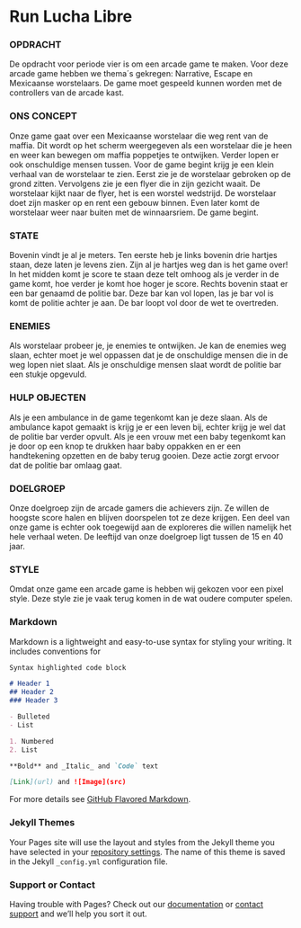 

# Run Lucha Libre

### OPDRACHT
De opdracht voor periode vier is om een arcade game te maken. Voor deze arcade game hebben we thema´s gekregen: Narrative, Escape en Mexicaanse worstelaars. De game moet gespeeld kunnen worden met de controllers van de arcade kast. 

### ONS CONCEPT
Onze game gaat over een Mexicaanse worstelaar die weg rent van de maffia. Dit wordt op het scherm weergegeven als een worstelaar die je heen en weer kan bewegen om maffia poppetjes te ontwijken. Verder lopen er ook onschuldige mensen tussen. 
Voor de game begint krijg je een klein verhaal van de worstelaar te zien. Eerst zie je de worstelaar gebroken op de grond zitten. Vervolgens zie je een flyer die in zijn gezicht waait. De worstelaar kijkt naar de flyer, het is een worstel wedstrijd. De worstelaar doet zijn masker op en rent een gebouw binnen. Even later komt de worstelaar weer naar buiten met de winnaarsriem. De game begint.

### STATE 
Bovenin vindt je al je meters. Ten eerste heb je links bovenin drie hartjes staan, deze laten je levens zien. Zijn al je hartjes weg dan is het game over! In het midden komt je score te staan deze telt omhoog als je verder in de game komt, hoe verder je komt hoe hoger je score. Rechts bovenin staat er een bar genaamd de politie bar. Deze bar kan vol lopen, las je bar vol is komt de politie achter je aan. De bar loopt vol door de wet te overtreden.

### ENEMIES
Als worstelaar probeer je, je enemies te ontwijken. Je kan de enemies weg slaan, echter moet je wel oppassen dat je de onschuldige mensen die in de weg lopen niet slaat. Als je onschuldige mensen slaat wordt de politie bar een stukje opgevuld. 

### HULP OBJECTEN
Als je een ambulance in de game tegenkomt kan je deze slaan. Als de ambulance kapot gemaakt is krijg je er een leven bij, echter krijg je wel dat de politie bar verder opvult. Als je een vrouw met een baby tegenkomt kan je door op een knop te drukken haar baby oppakken en er een handtekening opzetten en de baby terug gooien. Deze actie zorgt ervoor dat de politie bar omlaag gaat.

### DOELGROEP
Onze doelgroep zijn de arcade gamers die achievers zijn. Ze willen de hoogste score halen en blijven doorspelen tot ze deze krijgen. Een deel van onze game is echter ook toegewijd aan de exploreres die willen namelijk het hele verhaal weten. De leeftijd van onze doelgroep ligt tussen de 15 en 40 jaar.

### STYLE
Omdat onze game een arcade game is hebben wij gekozen voor een pixel style. Deze style zie je vaak terug komen in de wat oudere computer spelen. 


### Markdown

Markdown is a lightweight and easy-to-use syntax for styling your writing. It includes conventions for

```markdown
Syntax highlighted code block

# Header 1
## Header 2
### Header 3

- Bulleted
- List

1. Numbered
2. List

**Bold** and _Italic_ and `Code` text

[Link](url) and ![Image](src)
```

For more details see [GitHub Flavored Markdown](https://guides.github.com/features/mastering-markdown/).

### Jekyll Themes

Your Pages site will use the layout and styles from the Jekyll theme you have selected in your [repository settings](https://github.com/igotnova/NightOwls/settings). The name of this theme is saved in the Jekyll `_config.yml` configuration file.

### Support or Contact

Having trouble with Pages? Check out our [documentation](https://help.github.com/categories/github-pages-basics/) or [contact support](https://github.com/contact) and we’ll help you sort it out.
